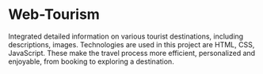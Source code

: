 # Web-Tourism
Integrated detailed information on various tourist destinations, including  descriptions, images. Technologies are used in this project are HTML, CSS, JavaScript. These make the travel process more efficient, personalized and enjoyable, from booking to exploring a destination.
